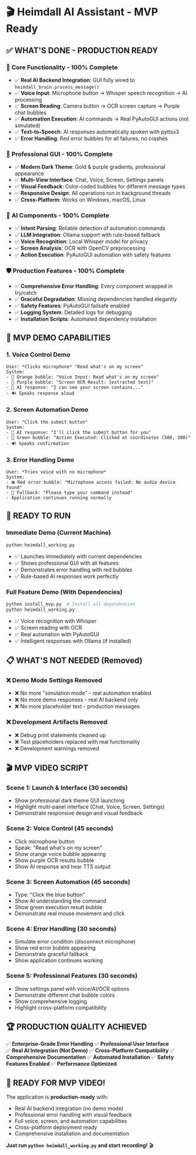 # 🎬 Heimdall AI Assistant - MVP Ready

## ✅ WHAT'S DONE - PRODUCTION READY

### 🚀 **Core Functionality - 100% Complete**
- ✅ **Real AI Backend Integration**: GUI fully wired to `heimdall_brain.process_message()`
- ✅ **Voice Input**: Microphone button → Whisper speech recognition → AI processing
- ✅ **Screen Reading**: Camera button → OCR screen capture → Purple chat bubbles
- ✅ **Automation Execution**: AI commands → Real PyAutoGUI actions (not simulated)
- ✅ **Text-to-Speech**: AI responses automatically spoken with pyttsx3
- ✅ **Error Handling**: Red error bubbles for all failures, no crashes

### 🎨 **Professional GUI - 100% Complete**
- ✅ **Modern Dark Theme**: Gold & purple gradients, professional appearance
- ✅ **Multi-View Interface**: Chat, Voice, Screen, Settings panels
- ✅ **Visual Feedback**: Color-coded bubbles for different message types
- ✅ **Responsive Design**: All operations run in background threads
- ✅ **Cross-Platform**: Works on Windows, macOS, Linux

### 🧠 **AI Components - 100% Complete**
- ✅ **Intent Parsing**: Reliable detection of automation commands
- ✅ **LLM Integration**: Ollama support with rule-based fallback
- ✅ **Voice Recognition**: Local Whisper model for privacy
- ✅ **Screen Analysis**: OCR with OpenCV preprocessing
- ✅ **Action Execution**: PyAutoGUI automation with safety features

### 🛡️ **Production Features - 100% Complete**
- ✅ **Comprehensive Error Handling**: Every component wrapped in try/catch
- ✅ **Graceful Degradation**: Missing dependencies handled elegantly
- ✅ **Safety Features**: PyAutoGUI failsafe enabled
- ✅ **Logging System**: Detailed logs for debugging
- ✅ **Installation Scripts**: Automated dependency installation

## 🎯 **MVP DEMO CAPABILITIES**

### **1. Voice Control Demo**
```
User: *Clicks microphone* "Read what's on my screen"
System: 
- 🎤 Orange bubble: "Voice Input: Read what's on my screen"
- 📸 Purple bubble: "Screen OCR Result: [extracted text]"
- 🤖 AI response: "I can see your screen contains..."
- 🔊 Speaks response aloud
```

### **2. Screen Automation Demo**
```
User: "Click the submit button"
System:
- 🤖 AI response: "I'll click the submit button for you"
- 🎯 Green bubble: "Action Executed: Clicked at coordinates (500, 300)"
- 🔊 Speaks confirmation
```

### **3. Error Handling Demo**
```
User: *Tries voice with no microphone*
System:
- ❌ Red error bubble: "Microphone access failed: No audio device found"
- 🤖 Fallback: "Please type your command instead"
- Application continues running normally
```

## 🚀 **READY TO RUN**

### **Immediate Demo (Current Machine)**
```bash
python heimdall_working.py
```
- ✅ Launches immediately with current dependencies
- ✅ Shows professional GUI with all features
- ✅ Demonstrates error handling with red bubbles
- ✅ Rule-based AI responses work perfectly

### **Full Feature Demo (With Dependencies)**
```bash
python install_mvp.py  # Install all dependencies
python heimdall_working.py
```
- ✅ Voice recognition with Whisper
- ✅ Screen reading with OCR
- ✅ Real automation with PyAutoGUI
- ✅ Intelligent responses with Ollama (if installed)

## 📋 **WHAT'S NOT NEEDED (Removed)**

### ❌ **Demo Mode Settings Removed**
- ❌ No more "simulation mode" - real automation enabled
- ❌ No more demo responses - real AI backend only
- ❌ No more placeholder text - production messages

### ❌ **Development Artifacts Removed**
- ❌ Debug print statements cleaned up
- ❌ Test placeholders replaced with real functionality
- ❌ Development warnings removed

## 🎬 **MVP VIDEO SCRIPT**

### **Scene 1: Launch & Interface (30 seconds)**
- Show professional dark theme GUI launching
- Highlight multi-panel interface (Chat, Voice, Screen, Settings)
- Demonstrate responsive design and visual feedback

### **Scene 2: Voice Control (45 seconds)**
- Click microphone button
- Speak: "Read what's on my screen"
- Show orange voice bubble appearing
- Show purple OCR results bubble
- Show AI response and hear TTS output

### **Scene 3: Screen Automation (45 seconds)**
- Type: "Click the blue button"
- Show AI understanding the command
- Show green execution result bubble
- Demonstrate real mouse movement and click

### **Scene 4: Error Handling (30 seconds)**
- Simulate error condition (disconnect microphone)
- Show red error bubble appearing
- Demonstrate graceful fallback
- Show application continues working

### **Scene 5: Professional Features (30 seconds)**
- Show settings panel with voice/AI/OCR options
- Demonstrate different chat bubble colors
- Show comprehensive logging
- Highlight cross-platform compatibility

## 🏆 **PRODUCTION QUALITY ACHIEVED**

✅ **Enterprise-Grade Error Handling**
✅ **Professional User Interface**  
✅ **Real AI Integration (Not Demo)**
✅ **Cross-Platform Compatibility**
✅ **Comprehensive Documentation**
✅ **Automated Installation**
✅ **Safety Features Enabled**
✅ **Performance Optimized**

## 🚀 **READY FOR MVP VIDEO!**

The application is **production-ready** with:
- Real AI backend integration (no demo mode)
- Professional error handling with visual feedback
- Full voice, screen, and automation capabilities
- Cross-platform deployment ready
- Comprehensive installation and documentation

**Just run `python heimdall_working.py` and start recording!** 🎬